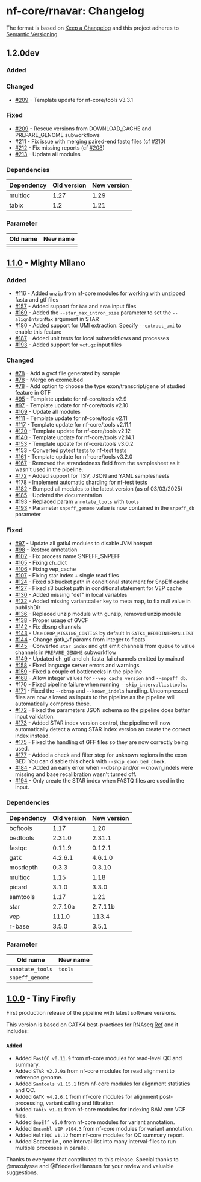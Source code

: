 # nf-core/rnavar: Changelog

The format is based on [Keep a Changelog](https://keepachangelog.com/en/1.0.0/)
and this project adheres to [Semantic Versioning](https://semver.org/spec/v2.0.0.html).

## 1.2.0dev

### Added

### Changed

- [#209](https://github.com/nf-core/rnavar/pull/209) - Template update for nf-core/tools v3.3.1

### Fixed

- [#209](https://github.com/nf-core/rnavar/pull/209) - Rescue versions from DOWNLOAD_CACHE and PREPARE_GENOME subworkflows
- [#211](https://github.com/nf-core/rnavar/pull/211) - Fix issue with merging paired-end fastq files (cf [#210](https://github.com/nf-core/rnavar/issues/210))
- [#212](https://github.com/nf-core/rnavar/pull/212) - Fix missing reports (cf [#208](https://github.com/nf-core/rnavar/issues/208))
- [#213](https://github.com/nf-core/rnavar/pull/213) - Update all modules

### Dependencies

| Dependency | Old version | New version |
| ---------- | ----------- | ----------- |
| multiqc    | 1.27        | 1.29        |
| tabix      | 1.2         | 1.21        |

### Parameter

| Old name | New name |
| -------- | -------- |
|          |          |

## [1.1.0](https://github.com/nf-core/rnavar/releases/tag/1.1.0) - Mighty Milano

### Added

- [#116](https://github.com/nf-core/rnavar/pull/116) - Added `unzip` from nf-core modules for working with unzipped fasta and gtf files
- [#157](https://github.com/nf-core/rnavar/pull/157) - Added support for `bam` and `cram` input files
- [#169](https://github.com/nf-core/rnavar/pull/169) - Added the `--star_max_intron_size` parameter to set the `--alignIntronMax` argument in STAR
- [#180](https://github.com/nf-core/rnavar/pull/180) - Added support for UMI extraction. Specify `--extract_umi` to enable this feature
- [#187](https://github.com/nf-core/rnavar/pull/187) - Added unit tests for local subworkflows and processes
- [#193](https://github.com/nf-core/rnavar/pull/193) - Added support for `vcf.gz` input files

### Changed

- [#78](https://github.com/nf-core/rnavar/pull/78) - Add a gvcf file generated by sample
- [#78](https://github.com/nf-core/rnavar/pull/78) - Merge on exome.bed
- [#78](https://github.com/nf-core/rnavar/pull/78) - Add option to choose the type exon/transcript/gene of studied feature in GTF
- [#95](https://github.com/nf-core/rnavar/pull/95) - Template update for nf-core/tools v2.9
- [#97](https://github.com/nf-core/rnavar/pull/97) - Template update for nf-core/tools v2.10
- [#109](https://github.com/nf-core/rnavar/pull/109) - Update all modules
- [#111](https://github.com/nf-core/rnavar/pull/111) - Template update for nf-core/tools v2.11
- [#117](https://github.com/nf-core/rnavar/pull/117) - Template update for nf-core/tools v2.11.1
- [#120](https://github.com/nf-core/rnavar/pull/120) - Template update for nf-core/tools v2.12
- [#140](https://github.com/nf-core/rnavar/pull/140) - Template update for nf-core/tools v2.14.1
- [#153](https://github.com/nf-core/rnavar/pull/153) - Template update for nf-core/tools v3.0.2
- [#153](https://github.com/nf-core/rnavar/pull/153) - Converted pytest tests to nf-test tests
- [#161](https://github.com/nf-core/rnavar/pull/161) - Template update for nf-core/tools v3.2.0
- [#167](https://github.com/nf-core/rnavar/pull/167) - Removed the strandedness field from the samplesheet as it wasn't used in the pipeline.
- [#172](https://github.com/nf-core/rnavar/pull/172) - Added support for TSV, JSON and YAML samplesheets
- [#178](https://github.com/nf-core/rnavar/pull/178) - Implement automatic sharding for nf-test tests
- [#182](https://github.com/nf-core/rnavar/pull/182) - Bumped all modules to the latest version (as of 03/03/2025)
- [#185](https://github.com/nf-core/rnavar/pull/185) - Updated the documentation
- [#193](https://github.com/nf-core/rnavar/pull/193) - Replaced param `annotate_tools` with `tools`
- [#193](https://github.com/nf-core/rnavar/pull/193) - Parameter `snpeff_genome` value is now contained in the `snpeff_db` parameter

### Fixed

- [#97](https://github.com/nf-core/rnavar/pull/97) - Update all gatk4 modules to disable JVM hotspot
- [#98](https://github.com/nf-core/rnavar/pull/98) - Restore annotation
- [#102](https://github.com/nf-core/rnavar/pull/102) - Fix process name SNPEFF_SNPEFF
- [#105](https://github.com/nf-core/rnavar/pull/105) - Fixing ch_dict
- [#106](https://github.com/nf-core/rnavar/pull/106) - Fixing vep_cache
- [#107](https://github.com/nf-core/rnavar/pull/107) - Fixing star index + single read files
- [#124](https://github.com/nf-core/rnavar/pull/124) - Fixed s3 bucket path in conditional statement for SnpEff cache
- [#127](https://github.com/nf-core/rnavar/pull/127) - Fixed s3 bucket path in conditional statement for VEP cache
- [#130](https://github.com/nf-core/rnavar/pull/130) - Added missing "def" in local variables
- [#132](https://github.com/nf-core/rnavar/pull/132) - Added missing variantcaller key to meta map, to fix null value in publishDir
- [#136](https://github.com/nf-core/rnavar/pull/136) - Replaced unzip module with gunzip, removed unzip module
- [#138](https://github.com/nf-core/rnavar/pull/138) - Proper usage of GVCF
- [#142](https://github.com/nf-core/rnavar/pull/142) - Fix dbsnp channels
- [#143](https://github.com/nf-core/rnavar/pull/143) - Use `DROP_MISSING_CONTIGS` by default in `GATK4_BEDTOINTERVALLIST`
- [#144](https://github.com/nf-core/rnavar/pull/144) - Change gatk_vf params from integer to floats
- [#145](https://github.com/nf-core/rnavar/issues/145) - Converted `star_index` and `gtf` emit channels from queue to value channels in `PREPARE_GENOME` subworkflow
- [#149](https://github.com/nf-core/rnavar/pull/149) - Updated ch_gtf and ch_fasta_fai channels emitted by main.nf
- [#158](https://github.com/nf-core/rnavar/pull/158) - Fixed language server errors and warnings
- [#159](https://github.com/nf-core/rnavar/pull/159) - Fixed a couple of bottlenecks in the pipeline
- [#168](https://github.com/nf-core/rnavar/pull/168) - Allow integer values for `--vep_cache_version` and `--snpeff_db`.
- [#170](https://github.com/nf-core/rnavar/pull/170) - Fixed pipeline failure when running `--skip_intervallisttools`.
- [#171](https://github.com/nf-core/rnavar/pull/171) - Fixed the `--dbnsp` and `--known_indels` handling. Uncompressed files are now allowed as inputs to the pipeline as the pipeline will automatically compress these.
- [#172](https://github.com/nf-core/rnavar/pull/172) - Fixed the parameters JSON schema so the pipeline does better input validation.
- [#173](https://github.com/nf-core/rnavar/pull/173) - Added STAR index version control, the pipeline will now automatically detect a wrong STAR index version an create the correct index instead.
- [#175](https://github.com/nf-core/rnavar/pull/175) - Fixed the handling of GFF files so they are now correctly being used.
- [#177](https://github.com/nf-core/rnavar/pull/177) - Added a check and filter step for unknown regions in the exon BED. You can disable this check with `--skip_exon_bed_check`.
- [#184](https://github.com/nf-core/rnavar/pull/184) - Added an early error when --dbsnp and/or --known_indels were missing and base recalibration wasn't turned off.
- [#194](https://github.com/nf-core/rnavar/pull/194) - Only create the STAR index when FASTQ files are used in the input.

### Dependencies

| Dependency | Old version | New version |
| ---------- | ----------- | ----------- |
| bcftools   | 1.17        | 1.20        |
| bedtools   | 2.31.0      | 2.31.1      |
| fastqc     | 0.11.9      | 0.12.1      |
| gatk       | 4.2.6.1     | 4.6.1.0     |
| mosdepth   | 0.3.3       | 0.3.10      |
| multiqc    | 1.15        | 1.18        |
| picard     | 3.1.0       | 3.3.0       |
| samtools   | 1.17        | 1.21        |
| star       | 2.7.10a     | 2.7.11b     |
| vep        | 111.0       | 113.4       |
| r-base     | 3.5.0       | 3.5.1       |

### Parameter

| Old name         | New name |
| ---------------- | -------- |
| `annotate_tools` | `tools`  |
| `snpeff_genome`  |          |

## [1.0.0](https://github.com/nf-core/rnavar/releases/tag/1.0.0) - Tiny Firefly

First production release of the pipeline with latest software versions.

This version is based on GATK4 best-practices for RNAseq [Ref](https://github.com/gatk-workflows/gatk4-rnaseq-germline-snps-indels) and it includes:

### `Added`

- Added `FastQC v0.11.9` from nf-core modules for read-level QC and summary.
- Added `STAR v2.7.9a` from nf-core modules for read alignment to reference genome.
- Added `Samtools v1.15.1` from nf-core modules for alignment statistics and QC.
- Added `GATK v4.2.6.1` from nf-core modules for alignment post-processing, variant calling and filtration.
- Added `Tabix v1.11` from nf-core modules for indexing BAM ann VCF files.
- Added `SnpEff v5.0` from nf-core modules for variant annotation.
- Added `Ensembl VEP v104.3` from nf-core modules for variant annotation.
- Added `MultiQC v1.12` from nf-core modules for QC summary report.
- Added Scatter i.e., one interval-list into many interval-files to run multiple processes in parallel.

Thanks to everyone that contributed to this release.
Special thanks to @maxulysse and @FriederikeHanssen for your review and valuable suggestions.
